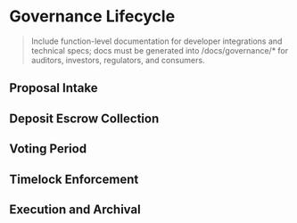 # Governance Lifecycle

> Include function-level documentation for developer integrations and technical specs; docs must be generated into /docs/governance/* for auditors, investors, regulators, and consumers.

## Proposal Intake

## Deposit Escrow Collection

## Voting Period

## Timelock Enforcement

## Execution and Archival
